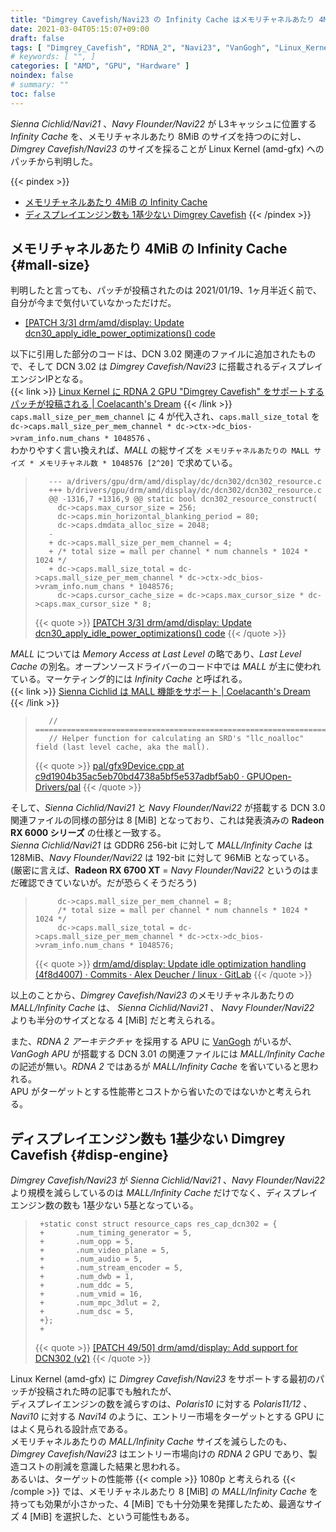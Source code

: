 ```yaml
---
title: "Dimgrey Cavefish/Navi23 の Infinity Cache はメモリチャネルあたり 4MiB"
date: 2021-03-04T05:15:07+09:00
draft: false
tags: [ "Dimgrey_Cavefish", "RDNA_2", "Navi23", "VanGogh", "Linux_Kernel" ]
# keywords: [ "", ]
categories: [ "AMD", "GPU", "Hardware" ]
noindex: false
# summary: ""
toc: false
---
```


*Sienna Cichlid/Navi21* 、*Navy Flounder/Navi22* が L3キャッシュに位置する *Infinity Cache* を、メモリチャネルあたり 8MiB のサイズを持つのに対し、  
*Dimgrey Cavefish/Navi23* のサイズを採ることが Linux Kernel (amd-gfx) へのパッチから判明した。  

{{< pindex >}}
 * [メモリチャネルあたり 4MiB の Infinity Cache](#mall-size)
 * [ディスプレイエンジン数も 1基少ない Dimgrey Cavefish](#disp-engine)
{{< /pindex >}}


## メモリチャネルあたり 4MiB の Infinity Cache {#mall-size}

判明したと言っても、パッチが投稿されたのは 2021/01/19、1ヶ月半近く前で、自分が今まで気付いていなかっただけだ。  

 * [[PATCH 3/3] drm/amd/display: Update dcn30_apply_idle_power_optimizations() code](https://lists.freedesktop.org/archives/amd-gfx/2021-January/058679.html)

以下に引用した部分のコードは、DCN 3.02 関連のファイルに追加されたもので、そして DCN 3.02 は *Dimgrey Cavefish/Navi23* に搭載されるディスプレイエンジンIPとなる。  
{{< link >}} [Linux Kernel に RDNA 2 GPU "Dimgrey Cavefish" をサポートするパッチが投稿される | Coelacanth's Dream](/posts/2020/10/08/amd-dimgrey_cavefish-linux-kernel-patch/) {{< /link >}}
`caps.mall_size_per_mem_channel` に 4 が代入され、`caps.mall_size_total` を `dc->caps.mall_size_per_mem_channel * dc->ctx->dc_bios->vram_info.num_chans * 1048576` 、  
わかりやすく言い換えれば、*MALL* の総サイズを `メモリチャネルあたりの MALL サイズ * メモリチャネル数 * 1048576 [2^20]` で求めている。  

 >        --- a/drivers/gpu/drm/amd/display/dc/dcn302/dcn302_resource.c
 >        +++ b/drivers/gpu/drm/amd/display/dc/dcn302/dcn302_resource.c
 >        @@ -1316,7 +1316,9 @@ static bool dcn302_resource_construct(
 >         	dc->caps.max_cursor_size = 256;
 >         	dc->caps.min_horizontal_blanking_period = 80;
 >         	dc->caps.dmdata_alloc_size = 2048;
 >        -
 >        +	dc->caps.mall_size_per_mem_channel = 4;
 >        +	/* total size = mall per channel * num channels * 1024 * 1024 */
 >        +	dc->caps.mall_size_total = dc->caps.mall_size_per_mem_channel * dc->ctx->dc_bios->vram_info.num_chans * 1048576;
 >         	dc->caps.cursor_cache_size = dc->caps.max_cursor_size * dc->caps.max_cursor_size * 8;
 >
 > {{< quote >}} [[PATCH 3/3] drm/amd/display: Update dcn30_apply_idle_power_optimizations() code](https://lists.freedesktop.org/archives/amd-gfx/2021-January/058679.html) {{< /quote >}}

*MALL* については *Memory Access at Last Level* の略であり、*Last Level Cache* の別名。オープンソースドライバーのコード中では *MALL* が主に使われている。マーケティング的には *Infinity Cache* と呼ばれる。  
{{< link >}} [Sienna Cichlid は MALL 機能をサポート | Coelacanth's Dream](/posts/2020/10/21/sienna_cichlid-support-mall/) {{< /link >}}

 >        // =====================================================================================================================
 >        // Helper function for calculating an SRD's "llc_noalloc" field (last level cache, aka the mall).
 >
 > {{< quote >}} [pal/gfx9Device.cpp at c9d1904b35ac5eb70bd4738a5bf5e537adbf5ab0 · GPUOpen-Drivers/pal](https://github.com/GPUOpen-Drivers/pal/blob/c9d1904b35ac5eb70bd4738a5bf5e537adbf5ab0/src/core/hw/gfxip/gfx9/gfx9Device.cpp) {{< /quote >}}

そして、*Sienna Cichlid/Navi21* と *Navy Flounder/Navi22* が搭載する DCN 3.0 関連ファイルの同様の部分は 8 [MiB] となっており、これは発表済みの **Radeon RX 6000 シリーズ** の仕様と一致する。  
*Sienna Cichlid/Navi21* は GDDR6 256-bit に対して *MALL/Infinity Cache* は 128MiB、*Navy Flounder/Navi22* は 192-bit に対して 96MiB となっている。(厳密に言えば、**Radeon RX 6700 XT** = *Navy Flounder/Navi22* というのはまだ確認できていないが。だが恐らくそうだろう)  

 >        	dc->caps.mall_size_per_mem_channel = 8;
 >        	/* total size = mall per channel * num channels * 1024 * 1024 */
 >        	dc->caps.mall_size_total = dc->caps.mall_size_per_mem_channel * dc->ctx->dc_bios->vram_info.num_chans * 1048576;
 >
 > {{< quote >}} [drm/amd/display: Update idle optimization handling (4f8d4007) · Commits · Alex Deucher / linux · GitLab](https://gitlab.freedesktop.org/agd5f/linux/-/commit/4f8d4007752e45b1cb5a9b649a2271565af7b550#4395e2a537b31b3470d7ff79bb73bfea155dab0e) {{< /quote >}}

以上のことから、*Dimgrey Cavefish/Navi23* のメモリチャネルあたりの *MALL/Infinity Cache* は、 *Sienna Cichlid/Navi21* 、 *Navy Flounder/Navi22* よりも半分のサイズとなる 4 [MiB] だと考えられる。  

また、*RDNA 2 アーキテクチャ* を採用する APU に [VanGogh](/tags/vangogh) がいるが、*VanGogh APU* が搭載する DCN 3.01 の関連ファイルには *MALL/Infinity Cache* の記述が無い。*RDNA 2* ではあるが *MALL/Infinity Cache* を省いていると思われる。  
APU がターゲットとする性能帯とコストから省いたのではないかと考えられる。  

## ディスプレイエンジン数も 1基少ない Dimgrey Cavefish {#disp-engine}

*Dimgrey Cavefish/Navi23* が *Sienna Cichlid/Navi21* 、*Navy Flounder/Navi22* より規模を減らしているのは *MALL/Infinity Cache* だけでなく、ディスプレイエンジン数の数も 1基少ない 5基となっている。  

 >      +static const struct resource_caps res_cap_dcn302 = {
 >      +		.num_timing_generator = 5,
 >      +		.num_opp = 5,
 >      +		.num_video_plane = 5,
 >      +		.num_audio = 5,
 >      +		.num_stream_encoder = 5,
 >      +		.num_dwb = 1,
 >      +		.num_ddc = 5,
 >      +		.num_vmid = 16,
 >      +		.num_mpc_3dlut = 2,
 >      +		.num_dsc = 5,
 >      +};
 >      +
 >
 > {{< quote >}} [[PATCH 49/50] drm/amd/display: Add support for DCN302 (v2)](https://lists.freedesktop.org/archives/amd-gfx/2020-October/054588.html) {{< /quote >}}

Linux Kernel (amd-gfx) に *Dimgrey Cavefish/Navi23* をサポートする最初のパッチが投稿された時の記事でも触れたが、  
ディスプレイエンジンの数を減らすのは、*Polaris10* に対する *Polaris11/12* 、*Navi10* に対する *Navi14* のように、エントリー市場をターゲットとする GPU にはよく見られる設計点である。  
メモリチャネルあたりの *MALL/Infinity Cache* サイズを減らしたのも、*Dimgrey Cavefish/Navi23* はエントリー市場向けの *RDNA 2* GPU であり、製造コストの削減を意識した結果と思われる。  
あるいは、ターゲットの性能帯 {{< comple >}} 1080p と考えられる {{< /comple >}} では、メモリチャネルあたり 8 [MiB] の *MALL/Infinity Cache* を持っても効果が小さかった、4 [MiB] でも十分効果を発揮したため、最適なサイズ 4 [MiB] を選択した、という可能性もある。  

[^cache-rate]: [[画像] 「Radeon RX 6800」の秘密兵器はCPU由来の「Infinity Cache」だ (15/22) - PC Watch](https://pc.watch.impress.co.jp/img/pcw/docs/1289/828/html/15_o.jpg.html)

